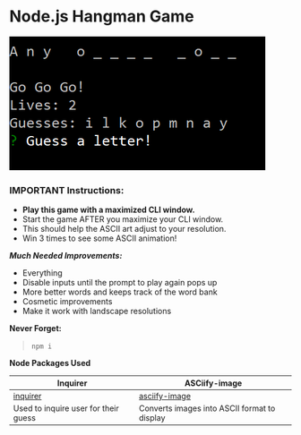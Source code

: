 # Node.js Hangman Game

![GitHub Logo](./preview1.png)

### **IMPORTANT Instructions:**

- **Play this game with a maximized CLI window.**
- Start the game AFTER you maximize your CLI window.
- This should help the ASCII art adjust to your resolution.
- Win 3 times to see some ASCII animation!

***Much Needed Improvements:***
- Everything
- Disable inputs until the prompt to play again pops up
- More better words and keeps track of the word bank
- Cosmetic improvements
- Make it work with landscape resolutions

**Never Forget:**

> `npm i`

**Node Packages Used**

Inquirer | ASCiify-image
-------- | -------------
 [inquirer](https://www.npmjs.com/package/inquirer) | [asciify-image](https://www.npmjs.com/package/asciify-image)
Used to inquire user for their guess | Converts images into ASCII format to display